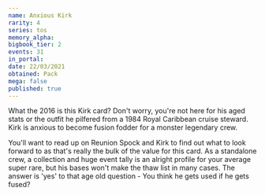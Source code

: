 ```yaml
---
name: Anxious Kirk
rarity: 4
series: tos
memory_alpha:
bigbook_tier: 2
events: 31
in_portal:
date: 22/03/2021
obtained: Pack
mega: false
published: true
---
```


What the 2016 is this Kirk card? Don't worry, you're not here for his aged stats or the outfit he pilfered from a 1984 Royal Caribbean cruise steward. Kirk is anxious to become fusion fodder for a monster legendary crew.

You'll want to read up on Reunion Spock and Kirk to find out what to look forward to as that's really the bulk of the value for this card. As a standalone crew, a collection and huge event tally is an alright profile for your average super rare, but his bases won't make the thaw list in many cases. The answer is 'yes' to that age old question - You think he gets used if he gets fused?
